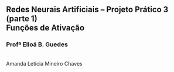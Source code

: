 ## Redes Neurais Artificiais – Projeto Prático 3 (parte 1) <br/>Funções de Ativação
### Profª Elloá B. Guedes
<br/>
Amanda Leticia Mineiro Chaves <br/>
